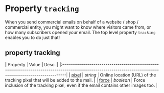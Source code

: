 # Property `tracking`

When you send commercial emails on behalf of a website / shop / commercial entity,
you might want to know where visitors came from, or how many subscribers opened 
your email. The top level property `tracking` enables you to do just that!

## property tracking

| Property | Value | Desc.                                                                                                                                      |
|:--------------------------------------------------------------------------------------------------------------------------------------------------------------|
| [pixel](copernica-docs:ResponsiveEmail/json/property-pixel) | _string_ | Online location (URL) of the tracking pixel that will be added to the mail.          |
| [force](copernica-docs:ResponsiveEmail/json/property-force) | _boolean_ | Force inclusion of the tracking pixel, even if the email contains other images too. |
